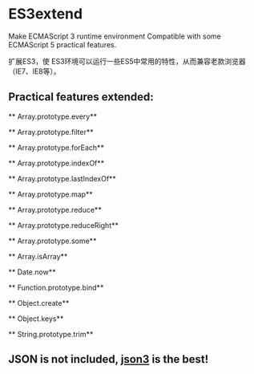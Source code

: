 ES3extend
=========

Make ECMAScript 3 runtime environment Compatible with some ECMAScript 5 practical features.

扩展ES3，使 ES3环境可以运行一些ES5中常用的特性，从而兼容老款浏览器（IE7、IE8等）。

## Practical features extended:

** Array.prototype.every**

** Array.prototype.filter**

** Array.prototype.forEach**

** Array.prototype.indexOf**

** Array.prototype.lastIndexOf**

** Array.prototype.map**

** Array.prototype.reduce**

** Array.prototype.reduceRight**

** Array.prototype.some**

** Array.isArray**

** Date.now**

** Function.prototype.bind**

** Object.create**

** Object.keys**

** String.prototype.trim**

## JSON is not included, [json3](https://github.com/bestiejs/json3) is the best!
